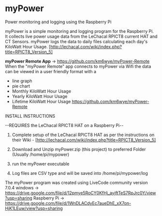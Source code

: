 # myPower
Power monitoring and logging using the Raspberry Pi

myPower is a simple monitoring and logging program for the Raspberry Pi. It collects live power usage data from the LeChacal RPICT8 current HAT and CT Sensors. myPower logs the data to daily files calculating each day's KiloWatt Hour Usage. [http://lechacal.com/wiki/index.php?title=RPICT8_Version_5]

**myPower Remote App** -> https://github.com/km6wye/myPower-Remote
When the "myPower Remote" app connects to myPower via Wifi the data can be viewed in a user friendly format with a 

* line graph
* pie chart
* Monthly KiloWatt Hour Usage
* Yearly KiloWatt Hour Usage 
* Lifetime KiloWatt Hour Usage
https://github.com/km6wye/myPower-Remote


INSTALL INSTRUCTIONS

--REQUIRES the LeChacal RPICT8 HAT on a Raspberry Pi--

1. Complete setup of the LeChacal RPICT8 HAT as per the instructions on their Wiki -  [http://lechacal.com/wiki/index.php?title=RPICT8_Version_5]

2. Download and Unzip myPower.zip (this project) to preferred Folder (Usually /home/pi/mypower)

3. run the myPower executable

4. Log files are CSV type and will be saved into /home/pi/mypower/log


The myPower program was created using LiveCode community version 7.0.4 windows -> https://drive.google.com/file/d/12pmye5RoCY0KfHj_ayjftTeS7RpJrc0Y/view?usp=sharing
Raspberry Pi -> https://drive.google.com/file/d/1WnDLACdyEc7aueDhE_xX7on-HjK1LEuw/view?usp=sharing

